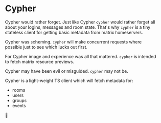# Cypher

Cypher would rather forget. Just like Cypher `cypher` would rather forget all
about your logins, messages and room state. That's why `cypher` is a tiny
stateless client for getting basic metadata from matrix homeservers.

Cypher was scheming. `cypher` will make concurrent requests where possible
just to see which lucks out first.

For Cypher image and experience was all that mattered. `cypher` is intended to
fetch matrix resource previews.

Cypher may have been evil or misguided. `cypher` may not be.

Cypher is a light-weight TS client which will fetch metadata for:
  - rooms
  - users
  - groups
  - events

🥩
